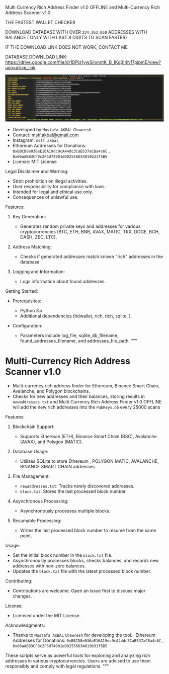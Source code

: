  Multi Currency Rich Address Finder v1.0 OFFLINE  and  Multi-Currency Rich Address Scanner v1.0 

 
THE FASTEST WALLET CHECKER


DOWNLOAD DATABASE WITH OVER `234.263.050`  ADDRESSES WITH BALANCE ( ONLY WITH LAST 8 DIGITS TO SCAN FASTER)

IF THE DOWNLOAD LINK DOES NOT WORK, CONTACT ME

DATABASE DOWNLOAD LINK: https://drive.google.com/file/d/1DPjz1ywSiIonntK_B_IKg3l4Nf7pipmE/view?usp=drive_link

![Alt text](https://github.com/chawresh/Multi-Currency-Rich-Address-Finder-v1.0/blob/6f61c830be6b94bdb5bc2467f08e4b56bf2b7cc4/screenshot.png)


- Developed by `Mustafa AKBAL` `Chawresh`
- Contact: mstf.akbal@gmail.com
- Instagram: `mstf.akbal`
- Ethereum Addresses for Donations: `0xB8CD8e036aE16A19dc9cA44dc3CaB537aCBa4c6C`  ,  `0x06aABB3CF9c2F6d74901eD02556D34019b31f5B5`
- License: MIT License

Legal Disclaimer and Warning:
- Strict prohibition on illegal activities.
- User responsibility for compliance with laws.
- Intended for legal and ethical use only.
- Consequences of unlawful use.

Features:
1. Key Generation:
   - Generates random private keys and addresses for various cryptocurrencies (BTC, ETH, BNB, AVAX, MATIC, TRX, DOGE, BCH, DASH, ZEC, LTC).
   
2. Address Matching:
   - Checks if generated addresses match known "rich" addresses in the database

3. Logging and Information:
   - Logs information about found addresses.

Getting Started:
- Prerequisites:
  - Python 3.x
  - Additional dependencies (hdwallet, rich, rich, sqlite, ).


- Configuration:
  - Parameters include log_file, sqlite_db_filename, found_addresses_filename, and addresses_file_path.
"""

# Multi-Currency Rich Address Scanner v1.0


- Multi-currency rich address finder for Ethereum, Binance Smart Chain, Avalanche, and Polygon blockchains.
- Checks for new addresses and their balances, storing results in `newaddresses.txt` and  Multi Currency Rich Address Finder v1.0 OFFLINE will add the new rich addresses into the `PubKeys.db` every 25000 scans

Features:
1. Blockchain Support:
   - Supports Ethereum (ETH), Binance Smart Chain (BSC), Avalanche (AVAX), and Polygon (MATIC).

2. Database Usage:
   - Utilizes SQLite to store Ethereum , POLYGON MATIC, AVALANCHE, BINANCE SMART CHAIN addresses.

3. File Management:
   - `newaddresses.txt`: Tracks newly discovered addresses.
   - `block.txt`: Stores the last processed block number.

4. Asynchronous Processing:
   - Asynchronously processes multiple blocks.

5. Resumable Processing:
   - Writes the last processed block number to resume from the same point.

Usage:
- Set the initial block number in the `block.txt` file.
- Asynchronously processes blocks, checks balances, and records new addresses with non-zero balances.
- Updates the `block.txt` file with the latest processed block number.

Contributing:
- Contributions are welcome. Open an issue first to discuss major changes.

License:
- Licensed under the MIT License.

Acknowledgments:
- Thanks to `Mustafa AKBAL` `Chawresh` for developing the tool.
-Ethereum Addresses for Donations: `0xB8CD8e036aE16A19dc9cA44dc3CaB537aCBa4c6C`  ,  `0x06aABB3CF9c2F6d74901eD02556D34019b31f5B5`

These scripts serve as powerful tools for exploring and analyzing rich addresses in various cryptocurrencies. Users are advised to use them responsibly and comply with legal regulations.
"""
